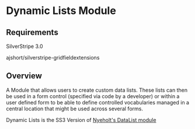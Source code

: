 Dynamic Lists Module
=================

Requirements
--------

SilverStripe 3.0

ajshort/silverstripe-gridfieldextensions

Overview
--------

A Module that allows users to create custom data lists. These lists can then 
be used in a form control (specified via code by a developer) or within a 
user defined form to be able to define controlled vocabularies managed
in a central location that might be used across several forms. 

Dynamic Lists is the SS3 Version of [Nyeholt's DataList module](https://github.com/nyeholt/silverstripe-datalists)


